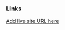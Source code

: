 ### Links
 [Add live site URL here](https://launch-countdown-timer-f80vajuq5-linanam.vercel.app/)


